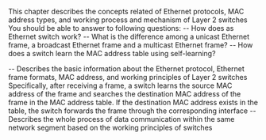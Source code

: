 This chapter describes the concepts related of Ethernet protocols, MAC address types, and working process and mechanism of Layer 2 switches
You should be able to answer to following questions:
-- How does as Ethernet switch work?
-- What is the difference among a unicast Ethernet frame, a broadcast Ethernet frame and a multicast Ethernet frame?
-- How does a switch learn the MAC address table using self-learning?

-- Describes the basic information about the Ethernet protocol, Ethernet frame formats, MAC address, and working principles of Layer 2 switches
Specifically, after receiving  a frame, a switch learns the source MAC address of the frame and searches the destination MAC address of the frame in the MAC address table. If the destination MAC address exists in the table, the switch forwards the frame through the corresponding interface
-- Describes the whole process of data communication within the same network segment based on the working principles of switches